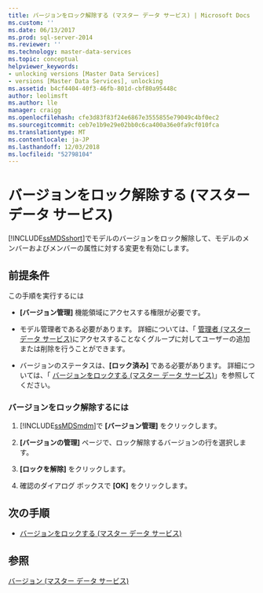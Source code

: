 ```yaml
---
title: バージョンをロック解除する (マスター データ サービス) | Microsoft Docs
ms.custom: ''
ms.date: 06/13/2017
ms.prod: sql-server-2014
ms.reviewer: ''
ms.technology: master-data-services
ms.topic: conceptual
helpviewer_keywords:
- unlocking versions [Master Data Services]
- versions [Master Data Services], unlocking
ms.assetid: b4cf4404-40f3-46fb-801d-cbf80a95448c
author: leolimsft
ms.author: lle
manager: craigg
ms.openlocfilehash: cfe3d83f83f24e6867e3555855e79049c4bf0ec2
ms.sourcegitcommit: ceb7e1b9e29e02bb0c6ca400a36e0fa9cf010fca
ms.translationtype: MT
ms.contentlocale: ja-JP
ms.lasthandoff: 12/03/2018
ms.locfileid: "52798104"
---
```

# <a name="unlock-a-version-master-data-services"></a>バージョンをロック解除する (マスター データ サービス)
  [!INCLUDE[ssMDSshort](../includes/ssmdsshort-md.md)]でモデルのバージョンをロック解除して、モデルのメンバーおよびメンバーの属性に対する変更を有効にします。  
  
## <a name="prerequisites"></a>前提条件  
 この手順を実行するには  
  
-   **[バージョン管理]** 機能領域にアクセスする権限が必要です。  
  
-   モデル管理者である必要があります。 詳細については、「 [管理者 &#40;マスター データ サービス&#41;](administrators-master-data-services.md)にアクセスすることなくグループに対してユーザーの追加または削除を行うことができます。  
  
-   バージョンのステータスは、**[ロック済み]** である必要があります。 詳細については、「 [バージョンをロックする (マスター データ サービス)](../../2014/master-data-services/lock-a-version-master-data-services.md)」を参照してください。  
  
### <a name="to-unlock-a-version"></a>バージョンをロック解除するには  
  
1.  [!INCLUDE[ssMDSmdm](../includes/ssmdsmdm-md.md)]で **[バージョン管理]** をクリックします。  
  
2.  **[バージョンの管理]** ページで、ロック解除するバージョンの行を選択します。  
  
3.  **[ロックを解除]** をクリックします。  
  
4.  確認のダイアログ ボックスで **[OK]** をクリックします。  
  
## <a name="next-steps"></a>次の手順  
  
-   [バージョンをロックする (マスター データ サービス)](../../2014/master-data-services/lock-a-version-master-data-services.md)  
  
## <a name="see-also"></a>参照  
 [バージョン (マスター データ サービス)](../../2014/master-data-services/versions-master-data-services.md)  
  
  

